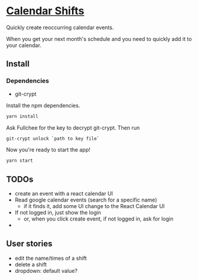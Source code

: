 # [Calendar Shifts]()

Quickly create reoccurring calendar events.

When you get your next month's schedule and you need to quickly add it to your calendar.

## Install

### Dependencies

- git-crypt

Install the npm dependencies.

```bash
yarn install
```

Ask Fullchee for the key to decrypt git-crypt. Then run

```bash
git-crypt unlock `path to key file`
```

Now you're ready to start the app!

```bash
yarn start
```

## TODOs

- create an event with a react calendar UI
- Read google calendar events (search for a specific name)
  - if it finds it, add some UI change to the React Calendar UI
- If not logged in, just show the login
  - or, when you click create event, if not logged in, ask for login
-

## User stories

- edit the name/times of a shift
- delete a shift
- dropdown: default value?
